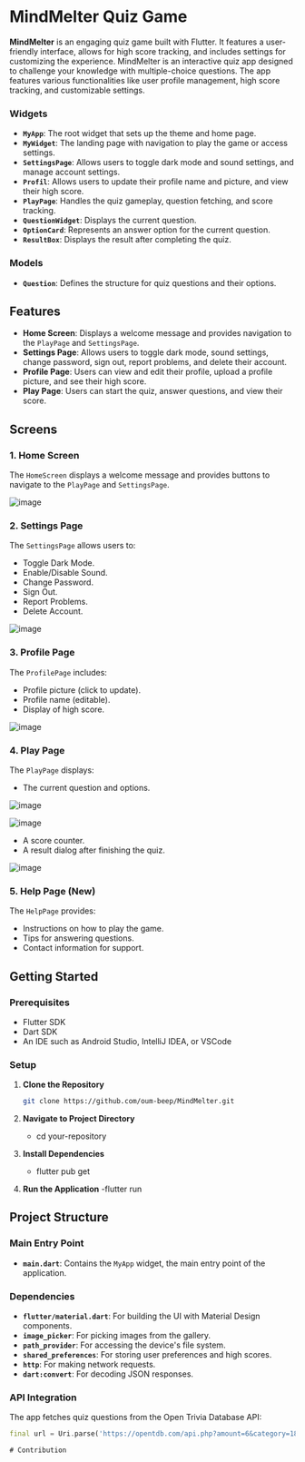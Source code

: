 # MindMelter Quiz Game

**MindMelter** is an engaging quiz game built with Flutter. It features a user-friendly interface, allows for high score tracking, and includes settings for customizing the experience.
MindMelter is an interactive quiz app designed to challenge your knowledge with multiple-choice questions. The app features various functionalities like user profile management, high score tracking, and customizable settings.

### Widgets

- **`MyApp`**: The root widget that sets up the theme and home page.
- **`MyWidget`**: The landing page with navigation to play the game or access settings.
- **`SettingsPage`**: Allows users to toggle dark mode and sound settings, and manage account settings.
- **`Profil`**: Allows users to update their profile name and picture, and view their high score.
- **`PlayPage`**: Handles the quiz gameplay, question fetching, and score tracking.
- **`QuestionWidget`**: Displays the current question.
- **`OptionCard`**: Represents an answer option for the current question.
- **`ResultBox`**: Displays the result after completing the quiz.

### Models

- **`Question`**: Defines the structure for quiz questions and their options.

## Features

- **Home Screen**: Displays a welcome message and provides navigation to the `PlayPage` and `SettingsPage`.
- **Settings Page**: Allows users to toggle dark mode, sound settings, change password, sign out, report problems, and delete their account.
- **Profile Page**: Users can view and edit their profile, upload a profile picture, and see their high score.
- **Play Page**: Users can start the quiz, answer questions, and view their score.


## Screens

### 1. Home Screen

The `HomeScreen` displays a welcome message and provides buttons to navigate to the `PlayPage` and `SettingsPage`.

![image](https://github.com/user-attachments/assets/eb6b879c-c709-4864-b73e-04c38527b77c)

### 2. Settings Page

The `SettingsPage` allows users to:
- Toggle Dark Mode.
- Enable/Disable Sound.
- Change Password.
- Sign Out.
- Report Problems.
- Delete Account.
  
![image](https://github.com/user-attachments/assets/e57ec1b9-c8dc-4e4e-afee-eac5757473b9)

### 3. Profile Page

The `ProfilePage` includes:
- Profile picture (click to update).
- Profile name (editable).
- Display of high score.
  
![image](https://github.com/user-attachments/assets/f64b3365-1a24-4205-9bee-56e6e054c6ec)

### 4. Play Page

The `PlayPage` displays:
- The current question and options.
  
![image](https://github.com/user-attachments/assets/42c477f3-4665-4d46-804f-2e2785a9eaf0)

![image](https://github.com/user-attachments/assets/6e30b2c7-81c4-465e-8105-ea488d51bf4d)

- A score counter.
- A result dialog after finishing the quiz.

![image](https://github.com/user-attachments/assets/48cdc529-982a-4487-9dbc-0d50dfb92bc2)

### 5. Help Page (New)

The `HelpPage` provides:
- Instructions on how to play the game.
- Tips for answering questions.
- Contact information for support.

## Getting Started

### Prerequisites

- Flutter SDK
- Dart SDK
- An IDE such as Android Studio, IntelliJ IDEA, or VSCode

### Setup

1. **Clone the Repository**

   ```bash
   git clone https://github.com/oum-beep/MindMelter.git

2. **Navigate to Project Directory**

   - cd your-repository

3. **Install Dependencies**
   - flutter pub get

4. **Run the Application**
   -flutter run

## Project Structure

### Main Entry Point

- **`main.dart`**: Contains the `MyApp` widget, the main entry point of the application.

### Dependencies

- **`flutter/material.dart`**: For building the UI with Material Design components.
- **`image_picker`**: For picking images from the gallery.
- **`path_provider`**: For accessing the device's file system.
- **`shared_preferences`**: For storing user preferences and high scores.
- **`http`**: For making network requests.
- **`dart:convert`**: For decoding JSON responses.



### API Integration

The app fetches quiz questions from the Open Trivia Database API:

```dart
final url = Uri.parse('https://opentdb.com/api.php?amount=6&category=18&difficulty=easy&type=multiple');

# Contribution
